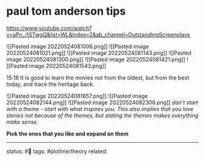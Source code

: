 # paul tom anderson tips
https://www.youtube.com/watch?v=aPn_j1STwgQ&list=WL&index=2&ab_channel=OutstandingScreenplays

![[Pasted image 20220524081006.png]]
![[Pasted image 20220524081021.png]]
![[Pasted image 20220524081143.png]]
![[Pasted image 20220524081300.png]]
![[Pasted image 20220524081421.png]]
![[Pasted image 20220524081543.png]]


15:18 
It is good to learn the movies not from the oldest, but from the best today, and trace the heritage back.

![[Pasted image 20220524081857.png]]
![[Pasted image 20220524082144.png]]
![[Pasted image 20220524082308.png]]
*don't start with a theme - start with what inspires you. This also implies that you love stories not because of the themes, but stating the themes makes everything make sense.*

**Pick the ones that you like and expand on them**

---
status: #🌱 
tags: #plotline/theory 
related: 